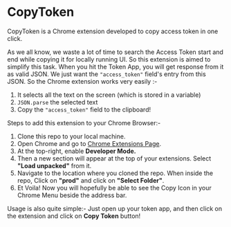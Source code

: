 # CopyToken
CopyToken is a Chrome extension developed to copy access token in one click.

As we all know, we waste a lot of time to search the Access Token start and end while copying it for locally running UI. So this extension is aimed to simplify this task. When you hit the Token App, you will get response from it as valid JSON. We just want the `"access_token"` field's entry from this JSON. So the Chrome extension works very easily :- 

1. It selects all the text on the screen (which is stored in a variable)
2. `JSON.parse` the selected text 
3. Copy the `"access_token"` field to the clipboard!

Steps to add this extension to your Chrome Browser:- 
1. Clone this repo to your local machine.
2. Open Chrome and go to [Chrome Extensions Page](chrome://extensions).
3. At the top-right, enable **Developer Mode.**
4. Then a new section will appear at the top of your extensions. Select **"Load unpacked"** from it.
5. Navigate to the location where you cloned the repo. When inside the repo, Click on **"prod"** and click on **"Select Folder"**.
6. Et Voila! Now you will hopefully be able to see the Copy Icon in your Chrome Menu beside the address bar.

Usage is also quite simple:- Just open up your token app, and then click on the extension and click on **Copy Token** button!
